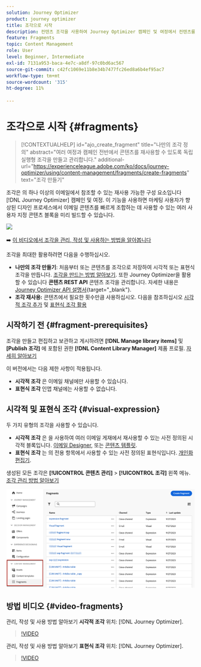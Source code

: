 ```yaml
---
solution: Journey Optimizer
product: journey optimizer
title: 조각으로 시작
description: 컨텐츠 조각을 사용하여 Journey Optimizer 캠페인 및 여정에서 컨텐츠를 재사용하는 방법에 대해 알아봅니다
feature: Fragments
topic: Content Management
role: User
level: Beginner, Intermediate
exl-id: 7131a953-baca-4e7c-a8df-97c0bd6ac567
source-git-commit: c42fc1069e11b8e34b7477fc26ed8a6b4ef95ac7
workflow-type: tm+mt
source-wordcount: '315'
ht-degree: 11%

---
```


# 조각으로 시작 {#fragments}

>[!CONTEXTUALHELP]
>id="ajo_create_fragment"
>title="나만의 조각 정의"
>abstract="여러 여정과 캠페인 전반에서 콘텐츠를 재사용할 수 있도록 독립 실행형 조각을 만들고 관리합니다."
>additional-url="https://experienceleague.adobe.com/ko/docs/journey-optimizer/using/content-management/fragments/create-fragments" text="조각 만들기"

조각은 의 하나 이상의 이메일에서 참조할 수 있는 재사용 가능한 구성 요소입니다 [!DNL Journey Optimizer] 캠페인 및 여정. 이 기능을 사용하면 마케팅 사용자가 향상된 디자인 프로세스에서 이메일 콘텐츠를 빠르게 조합하는 데 사용할 수 있는 여러 사용자 지정 콘텐츠 블록을 미리 빌드할 수 있습니다.

![](../rn/assets/do-not-localize/fragments.gif)

➡️ [이 비디오에서 조각을 관리, 작성 및 사용하는 방법을 알아봅니다](#video-fragments)

조각을 최대한 활용하려면 다음을 수행하십시오.

* **나만의 조각 만들기**: 처음부터 또는 콘텐츠를 조각으로 저장하여 시각적 또는 표현식 조각을 만듭니다. [조각을 만드는 방법 알아보기](#create-fragments). 또한 Journey Optimizer을 활용할 수 있습니다 **콘텐츠 REST API** 콘텐츠 조각을 관리합니다. 자세한 내용은 [Journey Optimizer API 설명서](https://developer.adobe.com/journey-optimizer-apis/references/content/){target="_blank"}.
* **조각 재사용:** 콘텐츠에서 필요한 횟수만큼 사용하십시오. 다음을 참조하십시오 [시각적 조각 추가](../email/use-visual-fragments.md) 및 [표현식 조각 활용](../personalization/use-expression-fragments.md)

## 시작하기 전 {#fragment-prerequisites}

조각을 만들고 편집하고 보관하고 게시하려면 **[!DNL Manage library items]** 및 **[Publish 조각]** 에 포함된 권한 **[!DNL Content Library Manager]** 제품 프로필. [자세히 알아보기](../administration/ootb-product-profiles.md#content-library-manager)

이 버전에서는 다음 제한 사항이 적용됩니다.

* **시각적 조각** 은 이메일 채널에만 사용할 수 있습니다.
* **표현식 조각** 인앱 채널에는 사용할 수 없습니다.

## 시각적 및 표현식 조각 {#visual-expression}

두 가지 유형의 조각을 사용할 수 있습니다.

* **시각적 조각** 은 을 사용하여 여러 이메일 게재에서 재사용할 수 있는 사전 정의된 시각적 블록입니다. [이메일 Designer](../email/get-started-email-design.md), 또는 [콘텐츠 템플릿](../email/use-email-templates.md).
* **표현식 조각** 는 의 전용 항목에서 사용할 수 있는 사전 정의된 표현식입니다. [개인화 편집기](../personalization/personalization-build-expressions.md).

생성된 모든 조각은 **[!UICONTROL 콘텐츠 관리]** > **[!UICONTROL 조각]**  왼쪽 메뉴. [조각 관리 방법 알아보기](../content-management/manage-fragments.md)

![](assets/fragment-list.png)

## 방법 비디오 {#video-fragments}

관리, 작성 및 사용 방법 알아보기 **시각적 조각** 위치: [!DNL Journey Optimizer].

>[!VIDEO](https://video.tv.adobe.com/v/3419932/?quality=12)

관리, 작성 및 사용 방법 알아보기 **표현식 조각** 위치: [!DNL Journey Optimizer].

>[!VIDEO](https://video.tv.adobe.com/v/3424587/?quality=12)
